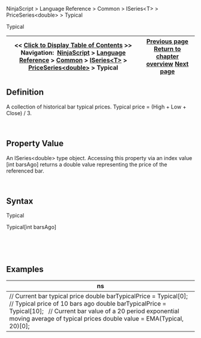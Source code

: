 ﻿


NinjaScript \> Language Reference \> Common \> ISeries\<T\> \> PriceSeries\<double\> \> Typical






















Typical







| \<\< [Click to Display Table of Contents](typical.md) \>\> **Navigation:**     [NinjaScript](ninjascript-1.md) \> [Language Reference](language_reference_wip-1.md) \> [Common](common-1.md) \> [ISeries\<T\>](iseriest-1.md) \> [PriceSeries\<double\>](priceseries-1.md) \> Typical | [Previous page](opens-1.md) [Return to chapter overview](priceseries-1.md) [Next page](typicals-1.md) |
| --- | --- |











## Definition


A collection of historical bar typical prices. Typical price \= (High \+ Low \+ Close) / 3\.


 


## Property Value


An ISeries\<double\> type object. Accessing this property via an index value \[int barsAgo] returns a double value representing the price of the referenced bar.


 


## Syntax


Typical  

Typical\[int barsAgo]


 


 


## 


## Examples




| ns |
| --- |
| // Current bar typical price double barTypicalPrice \= Typical\[0];   // Typical price of 10 bars ago double barTypicalPrice \= Typical\[10];   // Current bar value of a 20 period exponential moving average of typical prices double value \= EMA(Typical, 20)\[0]; |









